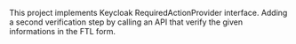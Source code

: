 This project implements Keycloak RequiredActionProvider interface. Adding a second verification step by calling an API that verify the given informations in the FTL form.
